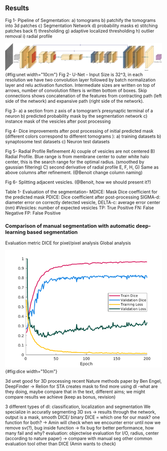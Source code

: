 ## Results



Fig 1- Pipeline of Segmentation: a) tomograms b) patchify the tomograms into 3d patches c) Segmentation Network d) probability masks  e) stitching patches back f) thresholding g) adaptive localized thresholding h) outlier removal i) radial profile




![UNET.](images/unet.png){#fig:unet width="10cm"}
Fig 2- U-Net - Input Size is 32^3, in each resolution we have two convolution layer followed by batch normalization layer and relu activation function. Intermediate sizes are written on top of arrows, number of convolution filters is written bottom of boxes. Skip connections shows concatenation of the features from contracting path (left side of the network) and expansive path (right side of the network).



Fig 3- a) a section from z axis of a tomogram’s presynaptic terminal of a neuron
b) predicted probability mask by the segmentation network
c) instance mask of the vesicles after post processing



Fig 4- Dice improvements after post processing of initial predicted mask (different colors correspond to different tomograms ): a) training datasets b) synaptosome test datasets c) Neuron test datasets 


Fig 5- Radial Profile Refinement A) couple of vesicles are not centered B) Radial Profile. Blue range is from membrane center to outer white halo center, this is the search range for the optimal radius. (smoothed by gaussian filtering) C) second derivative of radial profile
E, F, H, G) Same as above columns after refinement. (@Benoit change column naming)


Fig 6- Splitting adjacent vesicles. (@Benoit, how we should present it?)


Table 1- Evaluation of the segmentation- MDICE: Mask Dice coefficient for the predicted mask PDICE: Dice coefficient after post-processing SIGMA-d: diameter error on correctly detected vesicle, DELTA-c: average error center (nm) #Vesicles: number of expected vesicles TP: True Positive  FN: False Negative FP: False Positive


### Comparison of manual segmentation with automatic deep-learning based segmentation
Evaluation metric DICE for pixel/pixel analysis
Global analysis

![Dice coefficient and loss value for training and validation set.](images/blinddice.png){#fig:dice width="10cm"}


3d unet good for 3D processing
recent Nature methods paper by Ben Engel, DeepFinder -> Relion for STA creates mask to find more using dl
	-what are they doing, maybe compare that in the text, different aims; we might compare results we achieve (keep as bonus, revision)

3 different types of dl: classification, localization and segmentation
We specialize in accuratly segmenting 3D svs -> results
through the network, output is a mask, smooth DICE/ binary DICE = which one for our mask? one function for both? -> Amin will check
when we encounter error until now we remove sv(?), bug inside function -> fix bug for better performance, how many fail and why?
evaluation: objectwise evaluation for I/O, radius, center (according to nature paper) -> compare with manual seg
	other common evaluation tool other than DICE (Amin wants to check)
  
  
